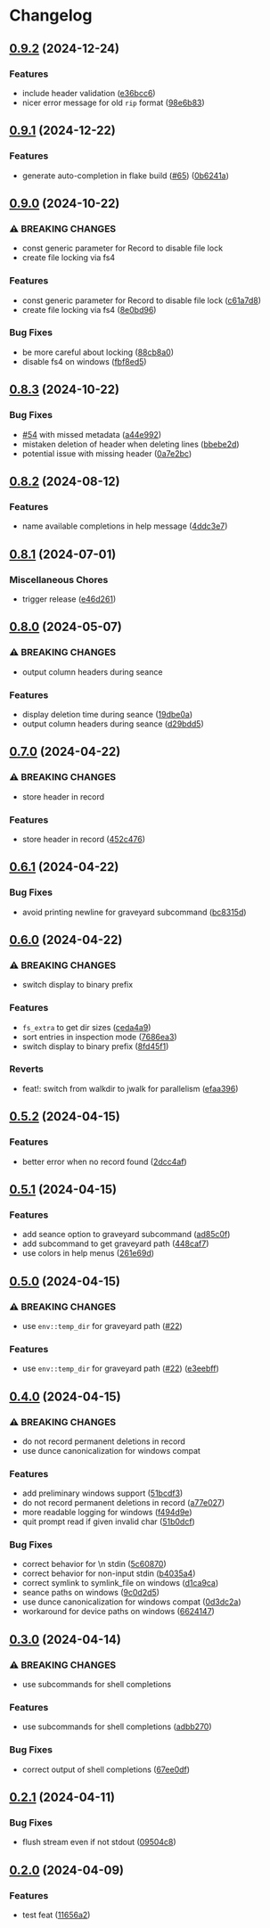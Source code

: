 # Changelog

## [0.9.2](https://github.com/MilesCranmer/rip2/compare/v0.9.1...v0.9.2) (2024-12-24)


### Features

* include header validation ([e36bcc6](https://github.com/MilesCranmer/rip2/commit/e36bcc6e3de4a4ef4bd13f02ff7ad4ae74946c7e))
* nicer error message for old `rip` format ([98e6b83](https://github.com/MilesCranmer/rip2/commit/98e6b83c0ed37abef1f0ddbb2d962cee41e702ba))

## [0.9.1](https://github.com/MilesCranmer/rip2/compare/v0.9.0...v0.9.1) (2024-12-22)


### Features

* generate auto-completion in flake build ([#65](https://github.com/MilesCranmer/rip2/issues/65)) ([0b6241a](https://github.com/MilesCranmer/rip2/commit/0b6241abda2b2a2da8cdef98f681bc1467085298))

## [0.9.0](https://github.com/MilesCranmer/rip2/compare/v0.8.3...v0.9.0) (2024-10-22)


### ⚠ BREAKING CHANGES

* const generic parameter for Record to disable file lock
* create file locking via fs4

### Features

* const generic parameter for Record to disable file lock ([c61a7d8](https://github.com/MilesCranmer/rip2/commit/c61a7d85e2d3b61e6ec707c9a117e5fb79a14ea2))
* create file locking via fs4 ([8e0bd96](https://github.com/MilesCranmer/rip2/commit/8e0bd962cb707dee3e7a4854b5406fe53a21ec73))


### Bug Fixes

* be more careful about locking ([88cb8a0](https://github.com/MilesCranmer/rip2/commit/88cb8a01596e3ebad31fa995ce3897fad408a8a6))
* disable fs4 on windows ([fbf8ed5](https://github.com/MilesCranmer/rip2/commit/fbf8ed57feed7ab9ebda20db7cbb9378cd2bfff3))

## [0.8.3](https://github.com/MilesCranmer/rip2/compare/v0.8.2...v0.8.3) (2024-10-22)


### Bug Fixes

* [#54](https://github.com/MilesCranmer/rip2/issues/54) with missed metadata ([a44e992](https://github.com/MilesCranmer/rip2/commit/a44e992b4ba8d99145b8180fef2d29fefd339926))
* mistaken deletion of header when deleting lines ([bbebe2d](https://github.com/MilesCranmer/rip2/commit/bbebe2d8590b61bbf684dcc751ec8ca3590fe0be))
* potential issue with missing header ([0a7e2bc](https://github.com/MilesCranmer/rip2/commit/0a7e2bcf01690ffd770261e88e634b88536d3793))

## [0.8.2](https://github.com/MilesCranmer/rip2/compare/v0.8.1...v0.8.2) (2024-08-12)


### Features

* name available completions in help message ([4ddc3e7](https://github.com/MilesCranmer/rip2/commit/4ddc3e70e2c3d1a9530e78a38938ce6558242181))

## [0.8.1](https://github.com/MilesCranmer/rip2/compare/v0.8.0...v0.8.1) (2024-07-01)


### Miscellaneous Chores

* trigger release ([e46d261](https://github.com/MilesCranmer/rip2/commit/e46d2613e539566760521905d85194690d6efba2))

## [0.8.0](https://github.com/MilesCranmer/rip2/compare/v0.7.0...v0.8.0) (2024-05-07)


### ⚠ BREAKING CHANGES

* output column headers during seance

### Features

* display deletion time during seance ([19dbe0a](https://github.com/MilesCranmer/rip2/commit/19dbe0a3bb61b62727cc5a4ab98913feb3c01512))
* output column headers during seance ([d29bdd5](https://github.com/MilesCranmer/rip2/commit/d29bdd51e93e8cccacbfc12e5e99608cf1c07314))

## [0.7.0](https://github.com/MilesCranmer/rip2/compare/v0.6.1...v0.7.0) (2024-04-22)


### ⚠ BREAKING CHANGES

* store header in record

### Features

* store header in record ([452c476](https://github.com/MilesCranmer/rip2/commit/452c476c83a4587dae9b447c7f4a3ebb2c55cf0d))

## [0.6.1](https://github.com/MilesCranmer/rip2/compare/v0.6.0...v0.6.1) (2024-04-22)


### Bug Fixes

* avoid printing newline for graveyard subcommand ([bc8315d](https://github.com/MilesCranmer/rip2/commit/bc8315d1f096a969999f1c1f1d8db8295e992027))

## [0.6.0](https://github.com/MilesCranmer/rip2/compare/v0.5.2...v0.6.0) (2024-04-22)


### ⚠ BREAKING CHANGES

* switch display to binary prefix

### Features

* `fs_extra` to get dir sizes ([ceda4a9](https://github.com/MilesCranmer/rip2/commit/ceda4a974a68d1ef48cd58322e49118f507ba076))
* sort entries in inspection mode ([7686ea3](https://github.com/MilesCranmer/rip2/commit/7686ea362f631ed8a877963c56e1eccbb24172c6))
* switch display to binary prefix ([8fd45f1](https://github.com/MilesCranmer/rip2/commit/8fd45f1e0eb95a217756363a0e3dfda99db7dd21))


### Reverts

* feat!: switch from walkdir to jwalk for parallelism ([efaa396](https://github.com/MilesCranmer/rip2/commit/efaa396054c0e0f6b12dabb01147a4481db298f8))

## [0.5.2](https://github.com/MilesCranmer/rip2/compare/v0.5.1...v0.5.2) (2024-04-15)


### Features

* better error when no record found ([2dcc4af](https://github.com/MilesCranmer/rip2/commit/2dcc4af2babe4cd2df3dcea2b75169e603fabeba))

## [0.5.1](https://github.com/MilesCranmer/rip2/compare/v0.5.0...v0.5.1) (2024-04-15)


### Features

* add seance option to graveyard subcommand ([ad85c0f](https://github.com/MilesCranmer/rip2/commit/ad85c0fd517f476bf4d141a8a1c30e173c43152d))
* add subcommand to get graveyard path ([448caf7](https://github.com/MilesCranmer/rip2/commit/448caf7b6c6c86bd8fa02783d4b7e70064725d11))
* use colors in help menus ([261e69d](https://github.com/MilesCranmer/rip2/commit/261e69d7d3671b5b131ac8458eb10c462098ea34))

## [0.5.0](https://github.com/MilesCranmer/rip2/compare/v0.4.0...v0.5.0) (2024-04-15)


### ⚠ BREAKING CHANGES

* use `env::temp_dir` for graveyard path ([#22](https://github.com/MilesCranmer/rip2/issues/22))

### Features

* use `env::temp_dir` for graveyard path ([#22](https://github.com/MilesCranmer/rip2/issues/22)) ([e3eebff](https://github.com/MilesCranmer/rip2/commit/e3eebffc941aa8540b73214d3e4bf5960a4cd254))

## [0.4.0](https://github.com/MilesCranmer/rip2/compare/v0.3.0...v0.4.0) (2024-04-15)


### ⚠ BREAKING CHANGES

* do not record permanent deletions in record
* use dunce canonicalization for windows compat

### Features

* add preliminary windows support ([51bcdf3](https://github.com/MilesCranmer/rip2/commit/51bcdf3e0143858b0e17ea1a31fbaa6b3a90683c))
* do not record permanent deletions in record ([a77e027](https://github.com/MilesCranmer/rip2/commit/a77e027c383af922fec1eeda4eb855b5f82d3bbf))
* more readable logging for windows ([f494d9e](https://github.com/MilesCranmer/rip2/commit/f494d9e3b45210b74ab55a9efc6792e321912a43))
* quit prompt read if given invalid char ([51b0dcf](https://github.com/MilesCranmer/rip2/commit/51b0dcfc4fddca4e799895053d2b68f913ca6371))


### Bug Fixes

* correct behavior for \n stdin ([5c60870](https://github.com/MilesCranmer/rip2/commit/5c608704a16ff36d143a665d2789da3bc67a692f))
* correct behavior for non-input stdin ([b4035a4](https://github.com/MilesCranmer/rip2/commit/b4035a4c240a839cfe3c25607fef07edf2463912))
* correct symlink to symlink_file on windows ([d1ca9ca](https://github.com/MilesCranmer/rip2/commit/d1ca9ca27e35a9dd45c40d31785d76d18820a675))
* seance paths on windows ([9c0d2d5](https://github.com/MilesCranmer/rip2/commit/9c0d2d516fa4146dcb2971a6482b75dfd7f23d59))
* use dunce canonicalization for windows compat ([0d3dc2a](https://github.com/MilesCranmer/rip2/commit/0d3dc2abe6086f7c8460c7552a9cc610ed07bb49))
* workaround for device paths on windows ([6624147](https://github.com/MilesCranmer/rip2/commit/66241479e0f95793b167dc186175e533e4e351c0))

## [0.3.0](https://github.com/MilesCranmer/rip2/compare/v0.2.1...v0.3.0) (2024-04-14)


### ⚠ BREAKING CHANGES

* use subcommands for shell completions

### Features

* use subcommands for shell completions ([adbb270](https://github.com/MilesCranmer/rip2/commit/adbb270190a80a33515b091d50f8c0455029c9c6))


### Bug Fixes

* correct output of shell completions ([67ee0df](https://github.com/MilesCranmer/rip2/commit/67ee0dfb44ae518c68113c857aea093bbf2de62b))

## [0.2.1](https://github.com/MilesCranmer/rip2/compare/v0.2.0...v0.2.1) (2024-04-11)


### Bug Fixes

* flush stream even if not stdout ([09504c8](https://github.com/MilesCranmer/rip2/commit/09504c8b8d16d07aa973ace093b80485a87ee32e))

## [0.2.0](https://github.com/MilesCranmer/rip2/compare/v0.1.0...v0.2.0) (2024-04-09)


### Features

* test feat ([11656a2](https://github.com/MilesCranmer/rip2/commit/11656a2c3216fed0dc6b3a4566641d8c571bf107))
